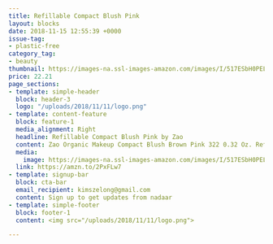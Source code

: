 ```yaml
---
title: Refillable Compact Blush Pink 
layout: blocks
date: 2018-11-15 12:55:39 +0000
issue-tag:
- plastic-free
category_tag:
- beauty
thumbnail: https://images-na.ssl-images-amazon.com/images/I/517ESbH0PEL._SL1000_.jpg
price: 22.21
page_sections:
- template: simple-header
  block: header-3
  logo: "/uploads/2018/11/11/logo.png"
- template: content-feature
  block: feature-1
  media_alignment: Right
  headline: Refillable Compact Blush Pink by Zao  
  content: Zao Organic Makeup Compact Blush Brown Pink 322 0.32 Oz. Refillable packaging. 
  media:
    image: https://images-na.ssl-images-amazon.com/images/I/517ESbH0PEL._SL1000_.jpg
  link: https://amzn.to/2PxFLw7
- template: signup-bar
  block: cta-bar
  email_recipient: kimszelong@gmail.com
  content: Sign up to get updates from nadaar
- template: simple-footer
  block: footer-1
  content: <img src="/uploads/2018/11/11/logo.png">

---
```

